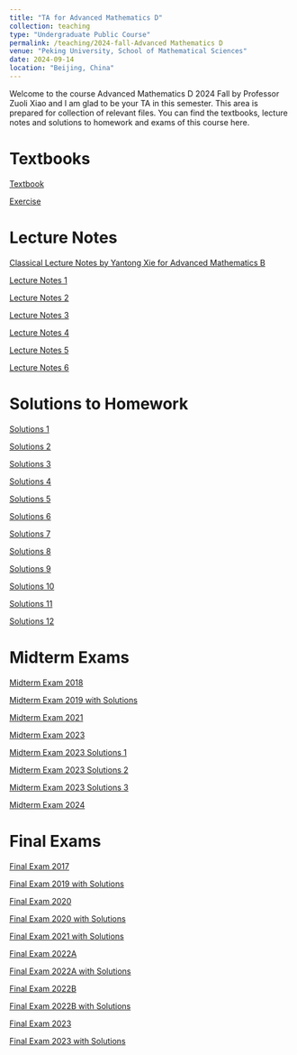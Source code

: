 ```yaml
---
title: "TA for Advanced Mathematics D"
collection: teaching
type: "Undergraduate Public Course"
permalink: /teaching/2024-fall-Advanced Mathematics D
venue: "Peking University, School of Mathematical Sciences"
date: 2024-09-14
location: "Beijing, China"
---
```


Welcome to the course Advanced Mathematics D 2024 Fall by Professor Zuoli Xiao and I am glad to be your TA in this semester. This area is prepared for collection of relevant files. You can find the textbooks, lecture notes and solutions to homework and exams of this course here.

Textbooks
======
[Textbook](../assets/textbook.pdf)

[Exercise](../assets/exercise.pdf)

Lecture Notes
======
[Classical Lecture Notes by Yantong Xie for Advanced Mathematics B](https://darkoxie.github.io/)

[Lecture Notes 1](../assets/Lecture_Notes_1.pdf)

[Lecture Notes 2](../assets/Lecture_Notes_2.pdf)

[Lecture Notes 3](../assets/Lecture_Notes_3.pdf)

[Lecture Notes 4](../assets/Lecture_Notes_4.pdf)

[Lecture Notes 5](../assets/Lecture_Notes_5.pdf)

[Lecture Notes 6](../assets/Lecture_Notes_6.pdf)

Solutions to Homework
======
[Solutions 1](../assets/Solutions1.pdf)

[Solutions 2](../assets/Solutions2.pdf)

[Solutions 3](../assets/Solutions3.pdf)

[Solutions 4](../assets/Solutions_4.pdf)

[Solutions 5](../assets/Solutions_5.pdf)

[Solutions 6](../assets/Solutions_6.pdf)

[Solutions 7](../assets/Solutions_7.pdf)

[Solutions 8](../assets/Solutions_8.pdf)

[Solutions 9](../assets/Solutions_9.pdf)

[Solutions 10](../assets/Solutions_10.pdf)

[Solutions 11](../assets/Solutions_11.pdf)

[Solutions 12](../assets/Solutions_12.pdf)

Midterm Exams
======
[Midterm Exam 2018](../assets/MidtermExam-Calculus2018.pdf)

[Midterm Exam 2019 with Solutions](../assets/MidtermExam-Calculus2019.pdf)

[Midterm Exam 2021](../images/MidtermExam-Calculus2021.jpeg)

[Midterm Exam 2023](../assets/MidtermExam-Calculus2023.pdf)

[Midterm Exam 2023 Solutions 1](../images/MidtermExam-Calculus2023-Solution1.jpg)

[Midterm Exam 2023 Solutions 2](../images/MidtermExam-Calculus2023-Solution2.jpg)

[Midterm Exam 2023 Solutions 3](../images/MidtermExam-Calculus2023-Solution3.jpg)

[Midterm Exam 2024](../assets/MidtermExam-Calculus2024.pdf)

Final Exams
======
[Final Exam 2017](../assets/FinalExam-Calculus2017.pdf)

[Final Exam 2019 with Solutions](../assets/FinalExam-Calculus2019Solutions.pdf)

[Final Exam 2020](../assets/FinalExam-Calculus2020.pdf)

[Final Exam 2020 with Solutions](../assets/FinalExam-Calculus2020Solutions.pdf)

[Final Exam 2021 with Solutions](../assets/FinalExam-Calculus2021Solutions.pdf)

[Final Exam 2022A](../assets/FinalExam-Calculus2022A.pdf)

[Final Exam 2022A with Solutions](../assets/FinalExam-Calculus2022ASolutions.pdf)

[Final Exam 2022B](../assets/FinalExam-Calculus2022B.pdf)

[Final Exam 2022B with Solutions](../assets/FinalExam-Calculus2022BSolutions.pdf)

[Final Exam 2023](../assets/FinalExam-Calculus2023.pdf)

[Final Exam 2023 with Solutions](../assets/FinalExam-Calculus2023Solutions.pdf)
